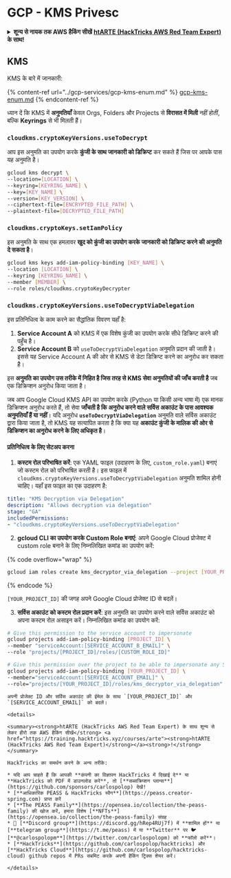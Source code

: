 # GCP - KMS Privesc

<details>

<summary><strong>शून्य से नायक तक AWS हैकिंग सीखें</strong> <a href="https://training.hacktricks.xyz/courses/arte"><strong>htARTE (HackTricks AWS Red Team Expert)</strong></a><strong> के साथ!</strong></summary>

HackTricks का समर्थन करने के अन्य तरीके:

* यदि आप चाहते हैं कि आपकी **कंपनी का विज्ञापन HackTricks में दिखाई दे** या **HackTricks को PDF में डाउनलोड करें**, तो [**सब्सक्रिप्शन प्लान्स**](https://github.com/sponsors/carlospolop) देखें!
* [**आधिकारिक PEASS & HackTricks स्वैग प्राप्त करें**](https://peass.creator-spring.com)
* [**The PEASS Family**](https://opensea.io/collection/the-peass-family) की खोज करें, हमारा विशेष [**NFTs**](https://opensea.io/collection/the-peass-family) संग्रह
* 💬 [**Discord group**](https://discord.gg/hRep4RUj7f) में **शामिल हों** या [**telegram group**](https://t.me/peass) या **Twitter** पर मुझे 🐦 [**@carlospolopm**](https://twitter.com/carlospolopm) **का अनुसरण करें**.
* **HackTricks** के [**github repos**](https://github.com/carlospolop/hacktricks) और [**HackTricks Cloud**](https://github.com/carlospolop/hacktricks-cloud) में PRs सबमिट करके अपनी हैकिंग ट्रिक्स साझा करें.

</details>

## KMS

KMS के बारे में जानकारी:

{% content-ref url="../gcp-services/gcp-kms-enum.md" %}
[gcp-kms-enum.md](../gcp-services/gcp-kms-enum.md)
{% endcontent-ref %}

ध्यान दें कि KMS में **अनुमतियाँ** केवल Orgs, Folders और Projects से **विरासत में मिली** नहीं होतीं, बल्कि **Keyrings** से भी मिलती हैं।

### `cloudkms.cryptoKeyVersions.useToDecrypt`

आप इस अनुमति का उपयोग करके **कुंजी के साथ जानकारी को डिक्रिप्ट** कर सकते हैं जिस पर आपके पास यह अनुमति है।
```bash
gcloud kms decrypt \
--location=[LOCATION] \
--keyring=[KEYRING_NAME] \
--key=[KEY_NAME] \
--version=[KEY_VERSION] \
--ciphertext-file=[ENCRYPTED_FILE_PATH] \
--plaintext-file=[DECRYPTED_FILE_PATH]
```
### `cloudkms.cryptoKeys.setIamPolicy`

इस अनुमति के साथ एक हमलावर **खुद को कुंजी का उपयोग करके जानकारी को डिक्रिप्ट करने की अनुमति दे सकता है**।
```bash
gcloud kms keys add-iam-policy-binding [KEY_NAME] \
--location [LOCATION] \
--keyring [KEYRING_NAME] \
--member [MEMBER] \
--role roles/cloudkms.cryptoKeyDecrypter
```
### `cloudkms.cryptoKeyVersions.useToDecryptViaDelegation`

इस प्रतिनिधित्व के काम करने का सैद्धांतिक विवरण यहाँ है:

1. **Service Account A** को KMS में एक विशेष कुंजी का उपयोग करके सीधे डिक्रिप्ट करने की पहुँच है।
2. **Service Account B** को `useToDecryptViaDelegation` अनुमति प्रदान की जाती है। इससे यह Service Account A की ओर से KMS से डेटा डिक्रिप्ट करने का अनुरोध कर सकता है।

इस **अनुमति का उपयोग उस तरीके में निहित है जिस तरह से KMS सेवा अनुमतियों की जाँच करती है** जब एक डिक्रिप्शन अनुरोध किया जाता है।

जब आप Google Cloud KMS API का उपयोग करके (Python या किसी अन्य भाषा में) एक मानक डिक्रिप्शन अनुरोध करते हैं, तो सेवा **जाँचती है कि अनुरोध करने वाले सर्विस अकाउंट के पास आवश्यक अनुमतियाँ हैं या नहीं**। यदि अनुरोध **`useToDecryptViaDelegation`** अनुमति वाले सर्विस अकाउंट द्वारा किया जाता है, तो KMS यह सत्यापित करता है कि क्या यह **अकाउंट कुंजी के मालिक की ओर से डिक्रिप्शन का अनुरोध करने के लिए अधिकृत है**।

#### प्रतिनिधित्व के लिए सेटअप करना

1. **कस्टम रोल परिभाषित करें**: एक YAML फाइल (उदाहरण के लिए, `custom_role.yaml`) बनाएं जो कस्टम रोल को परिभाषित करती है। इस फाइल में `cloudkms.cryptoKeyVersions.useToDecryptViaDelegation` अनुमति शामिल होनी चाहिए। यहाँ इस फाइल का एक उदाहरण है:
```yaml
title: "KMS Decryption via Delegation"
description: "Allows decryption via delegation"
stage: "GA"
includedPermissions:
- "cloudkms.cryptoKeyVersions.useToDecryptViaDelegation"
```
2. **gcloud CLI का उपयोग करके Custom Role बनाएं**: अपने Google Cloud प्रोजेक्ट में custom role बनाने के लिए निम्नलिखित कमांड का उपयोग करें:

{% code overflow="wrap" %}
```bash
gcloud iam roles create kms_decryptor_via_delegation --project [YOUR_PROJECT_ID] --file custom_role.yaml
```
{% endcode %}

`[YOUR_PROJECT_ID]` की जगह अपने Google Cloud प्रोजेक्ट ID से बदलें।

3. **सर्विस अकाउंट को कस्टम रोल प्रदान करें**: इस अनुमति का उपयोग करने वाले सर्विस अकाउंट को अपना कस्टम रोल असाइन करें। निम्नलिखित कमांड का उपयोग करें:
```bash
# Give this permission to the service account to impersonate
gcloud projects add-iam-policy-binding [PROJECT_ID] \
--member "serviceAccount:[SERVICE_ACCOUNT_B_EMAIL]" \
--role "projects/[PROJECT_ID]/roles/[CUSTOM_ROLE_ID]"

# Give this permission over the project to be able to impersonate any SA
gcloud projects add-iam-policy-binding [YOUR_PROJECT_ID] \
--member="serviceAccount:[SERVICE_ACCOUNT_EMAIL]" \
--role="projects/[YOUR_PROJECT_ID]/roles/kms_decryptor_via_delegation"
```
```
अपनी प्रोजेक्ट ID और सर्विस अकाउंट की ईमेल के साथ `[YOUR_PROJECT_ID]` और `[SERVICE_ACCOUNT_EMAIL]` को बदलें।

<details>

<summary><strong>htARTE (HackTricks AWS Red Team Expert) के साथ शून्य से लेकर हीरो तक AWS हैकिंग सीखें</strong> <a href="https://training.hacktricks.xyz/courses/arte"><strong>htARTE (HackTricks AWS Red Team Expert)</strong></a><strong>!</strong></summary>

HackTricks का समर्थन करने के अन्य तरीके:

* यदि आप चाहते हैं कि आपकी **कंपनी का विज्ञापन HackTricks में दिखाई दे** या **HackTricks को PDF में डाउनलोड करें**, तो [**सब्सक्रिप्शन प्लान्स**](https://github.com/sponsors/carlospolop) देखें!
* [**आधिकारिक PEASS & HackTricks स्वैग**](https://peass.creator-spring.com) प्राप्त करें
* [**The PEASS Family**](https://opensea.io/collection/the-peass-family) की खोज करें, हमारा विशेष [**NFTs**](https://opensea.io/collection/the-peass-family) संग्रह
* 💬 [**Discord group**](https://discord.gg/hRep4RUj7f) में **शामिल हों** या [**telegram group**](https://t.me/peass) में या **Twitter** पर 🐦 [**@carlospolopm**](https://twitter.com/carlospolopm) को **फॉलो करें**।
* [**HackTricks**](https://github.com/carlospolop/hacktricks) और [**HackTricks Cloud**](https://github.com/carlospolop/hacktricks-cloud) github repos में PRs सबमिट करके अपनी हैकिंग ट्रिक्स शेयर करें।

</details>
```
